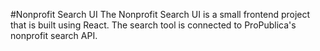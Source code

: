 #Nonprofit Search UI
The Nonprofit Search UI is a small frontend project that is built using React. The search tool is connected to ProPublica's nonprofit search API. 



